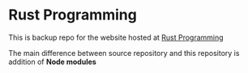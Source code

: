 # Rust Programming

This is backup repo for the website hosted at [Rust Programming](https://rustp.org/)

The main difference between source repository and this repository is addition of **Node modules**

